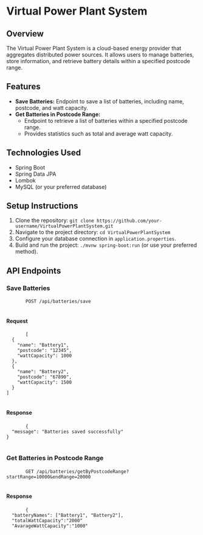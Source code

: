 <!DOCTYPE html>
<html lang="en">

<head>
  <meta charset="UTF-8">
  <meta name="viewport" content="width=device-width, initial-scale=1.0">
 
</head>

<body>

  <h1 >Virtual Power Plant System</h1>

  <h2>Overview</h2>

  <p>The Virtual Power Plant System is a cloud-based energy provider that aggregates distributed power sources. It allows users to manage batteries, store information, and retrieve battery details within a specified postcode range.</p>

  <h2>Features</h2>

  <ul>
    <li><strong>Save Batteries:</strong> Endpoint to save a list of batteries, including name, postcode, and watt capacity.</li>
    <li>
      <strong>Get Batteries in Postcode Range:</strong>
      <ul>
        <li>Endpoint to retrieve a list of batteries within a specified postcode range.</li>
        <li>Provides statistics such as total and average watt capacity.</li>
      </ul>
    </li>
  </ul>

  <h2>Technologies Used</h2>

  <ul>
    <li>Spring Boot</li>
    <li>Spring Data JPA</li>
    <li>Lombok</li>
    <li>MySQL (or your preferred database)</li>
  </ul>

  <h2>Setup Instructions</h2>

  <ol>
    <li>Clone the repository: <code>git clone https://github.com/your-username/VirtualPowerPlantSystem.git</code></li>
    <li>Navigate to the project directory: <code>cd VirtualPowerPlantSystem</code></li>
    <li>Configure your database connection in <code>application.properties</code>.</li>
    <li>Build and run the project: <code>./mvnw spring-boot:run</code> (or use your preferred method).</li>
  </ol>

  <h2>API Endpoints</h2>

  <div class="endpoint">
    <h3>Save Batteries</h3>
    <pre>
      <code>POST /api/batteries/save</code>
    </pre>
    <h4>Request</h4>
    <pre>
      <code>[
  {
    "name": "Battery1",
    "postcode": "12345",
    "wattCapacity": 1000
  },
  {
    "name": "Battery2",
    "postcode": "67890",
    "wattCapacity": 1500
  }
]</code>
    </pre>
    <h4>Response</h4>
    <pre>
      <code>{
  "message": "Batteries saved successfully"
}</code>
    </pre>
  </div>

  <div class="endpoint">
    <h3>Get Batteries in Postcode Range</h3>
    <pre>
      <code>GET /api/batteries/getByPostcodeRange?startRange=10000&endRange=20000</code>
    </pre>
    <h4>Response</h4>
    <pre>
      <code>{
  "batteryNames": ["Battery1", "Battery2"],
  "totalWattCapacity":"2000" 
  "AvarageWattCapacity":"1000"
